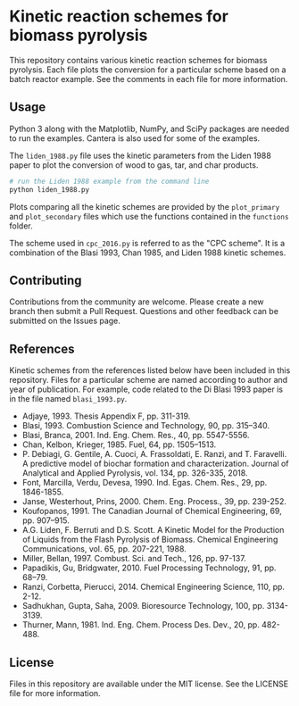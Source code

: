 # Kinetic reaction schemes for biomass pyrolysis

This repository contains various kinetic reaction schemes for biomass pyrolysis. Each file plots the conversion for a particular scheme based on a batch reactor example. See the comments in each file for more information.

## Usage

Python 3 along with the Matplotlib, NumPy, and SciPy packages are needed to run the examples. Cantera is also used for some of the examples.

The `liden_1988.py` file uses the kinetic parameters from the Liden 1988 paper to plot the conversion of wood to gas, tar, and char products.

```python
# run the Liden 1988 example from the command line
python liden_1988.py
```

Plots comparing all the kinetic schemes are provided by the `plot_primary` and `plot_secondary` files which use the functions contained in the `functions` folder.

The scheme used in `cpc_2016.py` is referred to as the "CPC scheme". It is a combination of the Blasi 1993, Chan 1985, and Liden 1988 kinetic schemes.

## Contributing

Contributions from the community are welcome. Please create a new branch then submit a Pull Request. Questions and other feedback can be submitted on the Issues page.

## References

Kinetic schemes from the references listed below have been included in this repository. Files for a particular scheme are named according to author and year of publication. For example, code related to the Di Blasi 1993 paper is in the file named `blasi_1993.py`.

- Adjaye, 1993. Thesis Appendix F, pp. 311-319.
- Blasi, 1993. Combustion Science and Technology, 90, pp. 315–340.
- Blasi, Branca, 2001. Ind. Eng. Chem. Res., 40, pp. 5547-5556.
- Chan, Kelbon, Krieger, 1985. Fuel, 64, pp. 1505–1513.
- P. Debiagi, G. Gentile, A. Cuoci, A. Frassoldati, E. Ranzi, and T. Faravelli. A predictive model of biochar formation and characterization. Journal of Analytical and Applied Pyrolysis, vol. 134, pp. 326-335, 2018.
- Font, Marcilla, Verdu, Devesa, 1990. Ind. Egas. Chem. Res., 29, pp. 1846-1855.
- Janse, Westerhout, Prins, 2000. Chem. Eng. Process., 39, pp. 239-252.
- Koufopanos, 1991. The Canadian Journal of Chemical Engineering, 69, pp. 907–915.
- A.G. Liden, F. Berruti and D.S. Scott. A Kinetic Model for the Production of Liquids from the Flash Pyrolysis of Biomass. Chemical Engineering Communications, vol. 65, pp. 207-221, 1988.
- Miller, Bellan, 1997. Combust. Sci. and Tech., 126, pp. 97-137.
- Papadikis, Gu, Bridgwater, 2010. Fuel Processing Technology, 91, pp. 68–79.
- Ranzi, Corbetta, Pierucci, 2014. Chemical Engineering Science, 110, pp. 2-12.
- Sadhukhan, Gupta, Saha, 2009. Bioresource Technology, 100, pp. 3134-3139.
- Thurner, Mann, 1981. Ind. Eng. Chem. Process Des. Dev., 20, pp. 482-488.

## License

Files in this repository are available under the MIT license. See the LICENSE file for more information.
